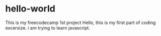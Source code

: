 # hello-world
This is my freecodecamp 1st project
Hello, this is my first part of coding excersize. i am trying to learn javascript.
